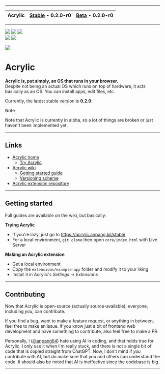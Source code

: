 
---

| Acrylic | [**Stable**](https://github.com/acrylic-os/core/tree/stable) - 0.2.0-r0 | [**Beta**](https://github.com/acrylic-os/core/tree/main) - 0.2.0-r0 |
|-|-|-|


---

![](https://img.shields.io/github/issues-raw/acrylic-os/core
) ![](https://img.shields.io/badge/dependencies-none!-04f) ![](https://img.shields.io/badge/license-PolyForm--Noncommercial--1.0.0-90e)
<br>
[![](https://img.shields.io/discord/1312024058358923264?label=discord)](https://discord.com/invite/tznE5yCFHQ) ![](https://img.shields.io/badge/donut-🍩-f90)

<img src="/.github/readme/acrylic_0.1.0_showcase.png">

# Acrylic

**Acrylic is, put simply, an OS that runs in your browser.**\
Despite not being an actual OS which runs on top of hardware, it acts basically as an OS. You can install apps, edit files, etc.

Currently, the latest stable version is **0.2.0**.

> [!NOTE]
> Note that Acrylic is currently in alpha, so a lot of things are broken or just haven't been implemented yet.

---

## Links

* [Acrylic home](https://acrylic.anpang.lol/)
  * [Try Acrylic](https://acrylic.anpang.lol/stable)
* [Acrylic wiki](https://wiki.anpang.lol/acr)
  * [Getting started guide](https://wiki.anpang.lol/acr/Getting_started)
  * [Versioning scheme](https://wiki.anpang.lol/acr/Versioning_scheme)
* [Acrylic extension repository](https://github.com/acrylic-os/extensions)

---

## Getting started

Full guides are available on the wiki, but basically:

**Trying Acrylic**
* If you're lazy, just go to https://acrylic.anpang.lol/stable
* For a local environment, `git clone` then open `core/index.html` with Live Server

**Making an Acrylic extension**
* Get a local environment
* Copy the `extensions/example-app` folder and modify it to your liking
* Install it in Acrylic's *Settings* -> *Extensions*

---

## Contributing

Now that Acrylic is open-source (actually source-available), everyone, including *you*, can contribute.

If you find a bug, want to make a feature request, or anything in between, feel free to make an issue. If you know just a bit of frontend web development and have something to contribute, also feel free to make a PR.

Personally, I ([@anpang54](https://github.com/anpang54)) hate using AI in coding, and that holds true for Acrylic. I only use it when I'm really stuck, and there is not a single bit of code that is copied straight from ChatGPT. Now, I don't mind if *you* contribute with AI, but do make sure that you and others can understand the code. It should also be noted that AI is ineffective since the codebase is big.

---

